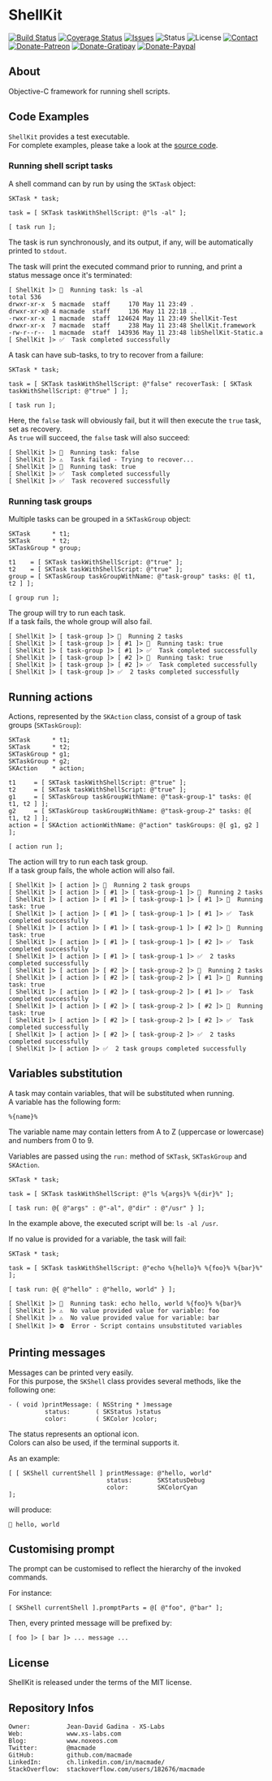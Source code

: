 ShellKit
========

[![Build Status](https://img.shields.io/travis/macmade/ShellKit.svg?branch=master&style=flat)](https://travis-ci.org/macmade/ShellKit)
[![Coverage Status](https://img.shields.io/coveralls/macmade/ShellKit.svg?branch=master&style=flat)](https://coveralls.io/r/macmade/ShellKit?branch=master)
[![Issues](http://img.shields.io/github/issues/macmade/ShellKit.svg?style=flat)](https://github.com/macmade/ShellKit/issues)
![Status](https://img.shields.io/badge/status-active-brightgreen.svg?style=flat)
![License](https://img.shields.io/badge/license-mit-brightgreen.svg?style=flat)
[![Contact](https://img.shields.io/badge/contact-@macmade-blue.svg?style=flat)](https://twitter.com/macmade)  
[![Donate-Patreon](https://img.shields.io/badge/donate-patreon-yellow.svg?style=flat)](https://patreon.com/macmade)
[![Donate-Gratipay](https://img.shields.io/badge/donate-gratipay-yellow.svg?style=flat)](https://www.gratipay.com/macmade)
[![Donate-Paypal](https://img.shields.io/badge/donate-paypal-yellow.svg?style=flat)](https://paypal.me/xslabs)

About
-----

Objective-C framework for running shell scripts.

Code Examples
-------------

`ShellKit` provides a test executable.  
For complete examples, please take a look at the [source code](https://github.com/macmade/ShellKit/blob/master/ShellKit-Test/main.m).

### Running shell script tasks

A shell command can by run by using the `SKTask` object:

```objc
SKTask * task;

task = [ SKTask taskWithShellScript: @"ls -al" ];

[ task run ];
```

The task is run synchronously, and its output, if any, will be automatically printed to `stdout`.

The task will print the executed command prior to running, and print a status message once it's terminated:

    [ ShellKit ]> 🚦  Running task: ls -al
    total 536
    drwxr-xr-x  5 macmade  staff     170 May 11 23:49 .
    drwxr-xr-x@ 4 macmade  staff     136 May 11 22:18 ..
    -rwxr-xr-x  1 macmade  staff  124624 May 11 23:49 ShellKit-Test
    drwxr-xr-x  7 macmade  staff     238 May 11 23:48 ShellKit.framework
    -rw-r--r--  1 macmade  staff  143936 May 11 23:48 libShellKit-Static.a
    [ ShellKit ]> ✅  Task completed successfully
    
A task can have sub-tasks, to try to recover from a failure:

```objc
SKTask * task;

task = [ SKTask taskWithShellScript: @"false" recoverTask: [ SKTask taskWithShellScript: @"true" ] ];

[ task run ];
```

Here, the `false` task will obviously fail, but it will then execute the `true` task, set as recovery.  
As `true` will succeed, the `false` task will also succeed:

    [ ShellKit ]> 🚦  Running task: false
    [ ShellKit ]> ⚠️  Task failed - Trying to recover...
    [ ShellKit ]> 🚦  Running task: true
    [ ShellKit ]> ✅  Task completed successfully
    [ ShellKit ]> ✅  Task recovered successfully

### Running task groups

Multiple tasks can be grouped in a `SKTaskGroup` object:

```objc
SKTask      * t1;
SKTask      * t2;
SKTaskGroup * group;

t1    = [ SKTask taskWithShellScript: @"true" ];
t2    = [ SKTask taskWithShellScript: @"true" ];
group = [ SKTaskGroup taskGroupWithName: @"task-group" tasks: @[ t1, t2 ] ];
        
[ group run ];
```

The group will try to run each task.  
If a task fails, the whole group will also fail.

    [ ShellKit ]> [ task-group ]> 🚦  Running 2 tasks
    [ ShellKit ]> [ task-group ]> [ #1 ]> 🚦  Running task: true
    [ ShellKit ]> [ task-group ]> [ #1 ]> ✅  Task completed successfully
    [ ShellKit ]> [ task-group ]> [ #2 ]> 🚦  Running task: true
    [ ShellKit ]> [ task-group ]> [ #2 ]> ✅  Task completed successfully
    [ ShellKit ]> [ task-group ]> ✅  2 tasks completed successfully

Running actions
---------------

Actions, represented by the `SKAction` class, consist of a group of task groups (`SKTaskGroup`):

```objc
SKTask      * t1;
SKTask      * t2;
SKTaskGroup * g1;
SKTaskGroup * g2;
SKAction    * action;

t1     = [ SKTask taskWithShellScript: @"true" ];
t2     = [ SKTask taskWithShellScript: @"true" ];
g1     = [ SKTaskGroup taskGroupWithName: @"task-group-1" tasks: @[ t1, t2 ] ];
g2     = [ SKTaskGroup taskGroupWithName: @"task-group-2" tasks: @[ t1, t2 ] ];
action = [ SKAction actionWithName: @"action" taskGroups: @[ g1, g2 ] ];

[ action run ];
```

The action will try to run each task group.  
If a task group fails, the whole action will also fail.

    [ ShellKit ]> [ action ]> 🚦  Running 2 task groups
    [ ShellKit ]> [ action ]> [ #1 ]> [ task-group-1 ]> 🚦  Running 2 tasks
    [ ShellKit ]> [ action ]> [ #1 ]> [ task-group-1 ]> [ #1 ]> 🚦  Running task: true
    [ ShellKit ]> [ action ]> [ #1 ]> [ task-group-1 ]> [ #1 ]> ✅  Task completed successfully
    [ ShellKit ]> [ action ]> [ #1 ]> [ task-group-1 ]> [ #2 ]> 🚦  Running task: true
    [ ShellKit ]> [ action ]> [ #1 ]> [ task-group-1 ]> [ #2 ]> ✅  Task completed successfully
    [ ShellKit ]> [ action ]> [ #1 ]> [ task-group-1 ]> ✅  2 tasks completed successfully
    [ ShellKit ]> [ action ]> [ #2 ]> [ task-group-2 ]> 🚦  Running 2 tasks
    [ ShellKit ]> [ action ]> [ #2 ]> [ task-group-2 ]> [ #1 ]> 🚦  Running task: true
    [ ShellKit ]> [ action ]> [ #2 ]> [ task-group-2 ]> [ #1 ]> ✅  Task completed successfully
    [ ShellKit ]> [ action ]> [ #2 ]> [ task-group-2 ]> [ #2 ]> 🚦  Running task: true
    [ ShellKit ]> [ action ]> [ #2 ]> [ task-group-2 ]> [ #2 ]> ✅  Task completed successfully
    [ ShellKit ]> [ action ]> [ #2 ]> [ task-group-2 ]> ✅  2 tasks completed successfully
    [ ShellKit ]> [ action ]> ✅  2 task groups completed successfully

Variables substitution
----------------------

A task may contain variables, that will be substituted when running.  
A variable has the following form:

    %{name}%

The variable name may contain letters from A to Z (uppercase or lowercase) and numbers from 0 to 9.

Variables are passed using the `run:` method of `SKTask`, `SKTaskGroup` and `SKAction`.

```objc
SKTask * task;

task = [ SKTask taskWithShellScript: @"ls %{args}% %{dir}%" ];

[ task run: @{ @"args" : @"-al", @"dir" : @"/usr" } ];
```

In the example above, the executed script will be: `ls -al /usr`.

If no value is provided for a variable, the task will fail:

```objc
SKTask * task;

task = [ SKTask taskWithShellScript: @"echo %{hello}% %{foo}% %{bar}%" ];

[ task run: @{ @"hello" : @"hello, world" } ];
```

    [ ShellKit ]> 🚦  Running task: echo hello, world %{foo}% %{bar}%
    [ ShellKit ]> ⚠️  No value provided value for variable: foo
    [ ShellKit ]> ⚠️  No value provided value for variable: bar
    [ ShellKit ]> ⛔️  Error - Script contains unsubstituted variables

Printing messages
-----------------

Messages can be printed very easily.  
For this purpose, the `SKShell` class provides several methods, like the following one:


```objc
- ( void )printMessage: ( NSString * )message
          status:       ( SKStatus )status
          color:        ( SKColor )color;
```

The status represents an optional icon.  
Colors can also be used, if the terminal supports it.

As an example:

```objc
[ [ SKShell currentShell ] printMessage: @"hello, world"
                           status:       SKStatusDebug
                           color:        SKColorCyan
];
```

will produce:

    🚸 hello, world

Customising prompt
------------------

The prompt can be customised to reflect the hierarchy of the invoked commands.

For instance:

```objc
[ SKShell currentShell ].promptParts = @[ @"foo", @"bar" ];
```

Then, every printed message will be prefixed by:

    [ foo ]> [ bar ]> ... message ...

License
-------

ShellKit is released under the terms of the MIT license.

Repository Infos
----------------

    Owner:          Jean-David Gadina - XS-Labs
    Web:            www.xs-labs.com
    Blog:           www.noxeos.com
    Twitter:        @macmade
    GitHub:         github.com/macmade
    LinkedIn:       ch.linkedin.com/in/macmade/
    StackOverflow:  stackoverflow.com/users/182676/macmade
